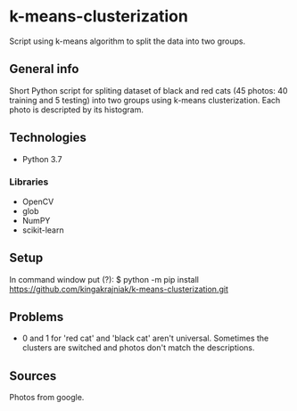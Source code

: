 # k-means-clusterization
Script using k-means algorithm to split the data into two groups.

## General info
Short Python script for spliting dataset of black and red cats (45 photos: 40 training and 5 testing) into two groups using k-means clusterization. Each photo is descripted by its histogram.

## Technologies
- Python 3.7
### Libraries
- OpenCV
- glob
- NumPY
- scikit-learn

## Setup
In command window put (?):
$ python -m pip install https://github.com/kingakrajniak/k-means-clusterization.git
## Problems
- 0 and 1 for 'red cat' and 'black cat' aren't universal. Sometimes the clusters are switched and photos don't match the descriptions.

## Sources
Photos from google.